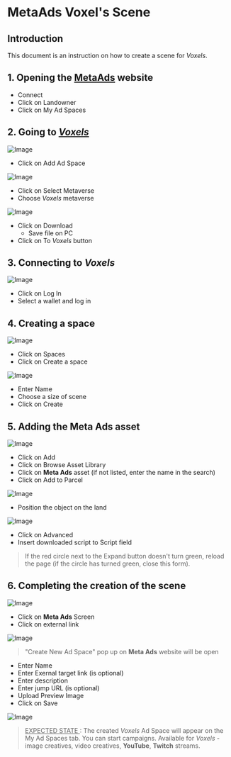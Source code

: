 # MetaAds Voxel's Scene

## Introduction

This document is an instruction on how to create a scene for *Voxels*.

## 1. Opening the [**MetaAds**](https://metaads.team/main/) website

* Connect
* Click on Landowner
* Click on My Ad Spaces

## 2. Going to [*Voxels*](https://www.voxels.com/?ref=)

![Image](./media/14.png)

* Click on Add Ad Space

![Image](./media/12.png)

* Click on Select Metaverse
* Choose *Voxels* metaverse

![Image](./media/13.png)


* Click on Download    
    * Save file on PC
* Click on To *Voxels* button

## 3. Connecting to *Voxels*

![Image](./media/2.png)

* Click on Log In
* Select a wallet and log in

## 4. Creating a space

![Image](./media/3.png)

* Click on Spaces
* Click on Create a space

![Image](./media/4.png) 

* Enter Name
* Choose a size of scene
* Click on Create  

## 5. Adding the **Meta Ads** asset

![Image](./media/6.png)

* Click on Add
* Click on Browse Asset Library
* Click on **Meta Ads** asset (if not listed, enter the name in the search)
* Click on Add to Parcel

![Image](./media/7.png)

* Position the object on the land 

![Image](./media/8.png)

* Click on Advanced 
* Insert downloaded script to Script field 

> If the red circle next to the Expand button doesn't turn green, reload the page (if the circle has turned green, close this form).

## 6. Completing the creation of the scene

![Image](./media/9.png)

* Click on **Meta Ads** Screen
* Click on external link

![Image](./media/10.png)

> "Create New Ad Space" pop up on **Meta Ads** website will be open

* Enter Name
* Enter Exernal target link (is optional)
* Enter description
* Enter jump URL (is optional)
* Upload Preview Image
* Click on Save

![Image](./media/11.png)

> <u> EXPECTED STATE </u>: The created *Voxels* Ad Space  will appear on the My Ad Spaces tab. You can start campaigns. Available for *Voxels* - image creatives, video creatives, **YouTube**, **Twitch** streams.

